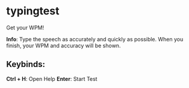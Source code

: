 # typingtest
Get your WPM!

**Info**: Type the speech as accurately and quickly as possible. When you finish, your WPM and accuracy will be shown.

## Keybinds:

**Ctrl + H**: Open Help
**Enter**: Start Test
